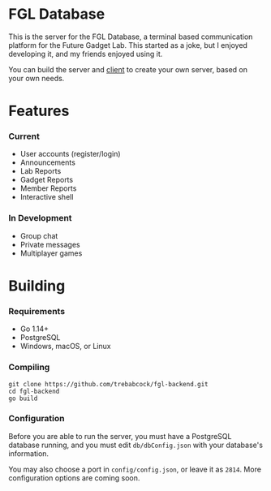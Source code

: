 # FGL Database

This is the server for the FGL Database, a terminal based communication platform for the Future Gadget Lab. This started as a joke, but I enjoyed developing it, and my friends enjoyed using it.

You can build the server and [client](https://github.com/trebabcock/fgl-client) to create your own server, based on your own needs.

# Features

### Current

- User accounts (register/login)
- Announcements
- Lab Reports
- Gadget Reports
- Member Reports
- Interactive shell

### In Development  

- Group chat
- Private messages
- Multiplayer games

# Building

### Requirements

- Go 1.14+
- PostgreSQL
- Windows, macOS, or Linux

### Compiling

```
git clone https://github.com/trebabcock/fgl-backend.git
cd fgl-backend
go build
```

### Configuration
Before you are able to run the server, you must have a PostgreSQL database running, and you must edit `db/dbConfig.json` with your database's information.

You may also choose a port in `config/config.json`, or leave it as `2814`. More configuration options are coming soon.
